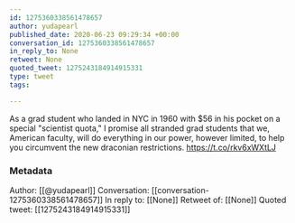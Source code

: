 ```yaml
---
id: 1275360338561478657
author: yudapearl
published_date: 2020-06-23 09:29:34 +00:00
conversation_id: 1275360338561478657
in_reply_to: None
retweet: None
quoted_tweet: 1275243184914915331
type: tweet
tags:

---
```


As a grad student who landed in NYC in 1960 with $56 in his pocket on a special "scientist quota," I promise all stranded grad students that we, American faculty, will do everything in our power, however limited, to help you circumvent the new draconian restrictions. https://t.co/rkv6xWXtLJ

### Metadata

Author: [[@yudapearl]]
Conversation: [[conversation-1275360338561478657]]
In reply to: [[None]]
Retweet of: [[None]]
Quoted tweet: [[1275243184914915331]]
